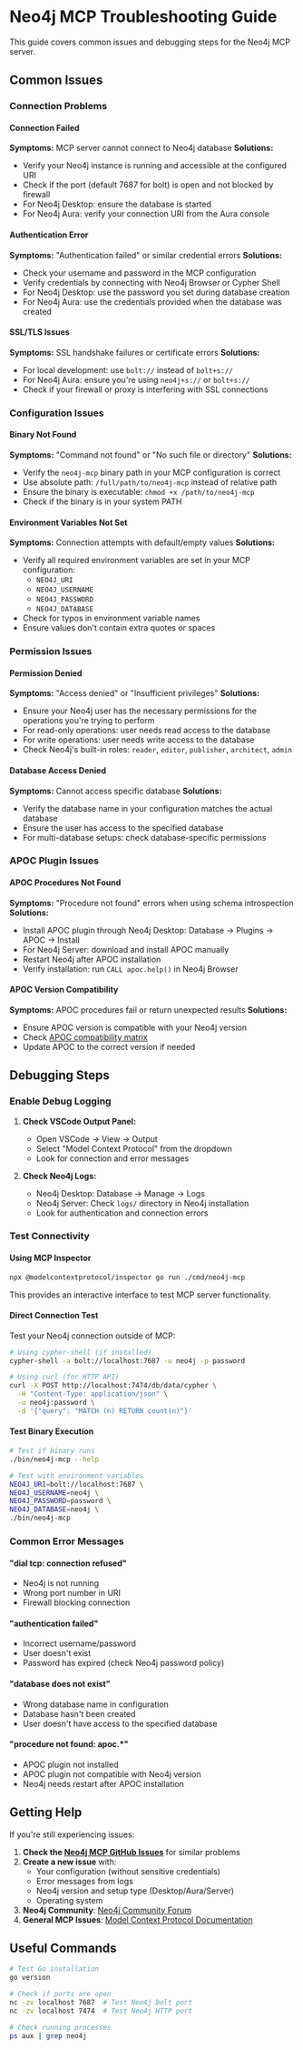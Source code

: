 # Neo4j MCP Troubleshooting Guide

This guide covers common issues and debugging steps for the Neo4j MCP server.

## Common Issues

### Connection Problems

#### Connection Failed

**Symptoms:** MCP server cannot connect to Neo4j database
**Solutions:**

- Verify your Neo4j instance is running and accessible at the configured URI
- Check if the port (default 7687 for bolt) is open and not blocked by firewall
- For Neo4j Desktop: ensure the database is started
- For Neo4j Aura: verify your connection URI from the Aura console

#### Authentication Error

**Symptoms:** "Authentication failed" or similar credential errors
**Solutions:**

- Check your username and password in the MCP configuration
- Verify credentials by connecting with Neo4j Browser or Cypher Shell
- For Neo4j Desktop: use the password you set during database creation
- For Neo4j Aura: use the credentials provided when the database was created

#### SSL/TLS Issues

**Symptoms:** SSL handshake failures or certificate errors
**Solutions:**

- For local development: use `bolt://` instead of `bolt+s://`
- For Neo4j Aura: ensure you're using `neo4j+s://` or `bolt+s://`
- Check if your firewall or proxy is interfering with SSL connections

### Configuration Issues

#### Binary Not Found

**Symptoms:** "Command not found" or "No such file or directory"
**Solutions:**

- Verify the `neo4j-mcp` binary path in your MCP configuration is correct
- Use absolute path: `/full/path/to/neo4j-mcp` instead of relative path
- Ensure the binary is executable: `chmod +x /path/to/neo4j-mcp`
- Check if the binary is in your system PATH

#### Environment Variables Not Set

**Symptoms:** Connection attempts with default/empty values
**Solutions:**

- Verify all required environment variables are set in your MCP configuration:
  - `NEO4J_URI`
  - `NEO4J_USERNAME`
  - `NEO4J_PASSWORD`
  - `NEO4J_DATABASE`
- Check for typos in environment variable names
- Ensure values don't contain extra quotes or spaces

### Permission Issues

#### Permission Denied

**Symptoms:** "Access denied" or "Insufficient privileges"
**Solutions:**

- Ensure your Neo4j user has the necessary permissions for the operations you're trying to perform
- For read-only operations: user needs read access to the database
- For write operations: user needs write access to the database
- Check Neo4j's built-in roles: `reader`, `editor`, `publisher`, `architect`, `admin`

#### Database Access Denied

**Symptoms:** Cannot access specific database
**Solutions:**

- Verify the database name in your configuration matches the actual database
- Ensure the user has access to the specified database
- For multi-database setups: check database-specific permissions

### APOC Plugin Issues

#### APOC Procedures Not Found

**Symptoms:** "Procedure not found" errors when using schema introspection
**Solutions:**

- Install APOC plugin through Neo4j Desktop: Database → Plugins → APOC → Install
- For Neo4j Server: download and install APOC manually
- Restart Neo4j after APOC installation
- Verify installation: run `CALL apoc.help()` in Neo4j Browser

#### APOC Version Compatibility

**Symptoms:** APOC procedures fail or return unexpected results
**Solutions:**

- Ensure APOC version is compatible with your Neo4j version
- Check [APOC compatibility matrix](https://github.com/neo4j-contrib/neo4j-apoc-procedures#version-compatibility-matrix)
- Update APOC to the correct version if needed

## Debugging Steps

### Enable Debug Logging

1. **Check VSCode Output Panel:**

   - Open VSCode → View → Output
   - Select "Model Context Protocol" from the dropdown
   - Look for connection and error messages

2. **Check Neo4j Logs:**
   - Neo4j Desktop: Database → Manage → Logs
   - Neo4j Server: Check `logs/` directory in Neo4j installation
   - Look for authentication and connection errors

### Test Connectivity

#### Using MCP Inspector

```bash
npx @modelcontextprotocol/inspector go run ./cmd/neo4j-mcp
```

This provides an interactive interface to test MCP server functionality.

#### Direct Connection Test

Test your Neo4j connection outside of MCP:

```bash
# Using cypher-shell (if installed)
cypher-shell -a bolt://localhost:7687 -u neo4j -p password

# Using curl (for HTTP API)
curl -X POST http://localhost:7474/db/data/cypher \
  -H "Content-Type: application/json" \
  -u neo4j:password \
  -d '{"query": "MATCH (n) RETURN count(n)"}'
```

#### Test Binary Execution

```bash
# Test if binary runs
./bin/neo4j-mcp --help

# Test with environment variables
NEO4J_URI=bolt://localhost:7687 \
NEO4J_USERNAME=neo4j \
NEO4J_PASSWORD=password \
NEO4J_DATABASE=neo4j \
./bin/neo4j-mcp
```

### Common Error Messages

#### "dial tcp: connection refused"

- Neo4j is not running
- Wrong port number in URI
- Firewall blocking connection

#### "authentication failed"

- Incorrect username/password
- User doesn't exist
- Password has expired (check Neo4j password policy)

#### "database does not exist"

- Wrong database name in configuration
- Database hasn't been created
- User doesn't have access to the specified database

#### "procedure not found: apoc.\*"

- APOC plugin not installed
- APOC plugin not compatible with Neo4j version
- Neo4j needs restart after APOC installation

## Getting Help

If you're still experiencing issues:

1. **Check the [Neo4j MCP GitHub Issues](https://github.com/neo4j/mcp/issues)** for similar problems
2. **Create a new issue** with:
   - Your configuration (without sensitive credentials)
   - Error messages from logs
   - Neo4j version and setup type (Desktop/Aura/Server)
   - Operating system
3. **Neo4j Community**: [Neo4j Community Forum](https://community.neo4j.com/)
4. **General MCP Issues**: [Model Context Protocol Documentation](https://modelcontextprotocol.io/)

## Useful Commands

```bash
# Test Go installation
go version

# Check if ports are open
nc -zv localhost 7687  # Test Neo4j bolt port
nc -zv localhost 7474  # Test Neo4j HTTP port

# Check running processes
ps aux | grep neo4j
```
